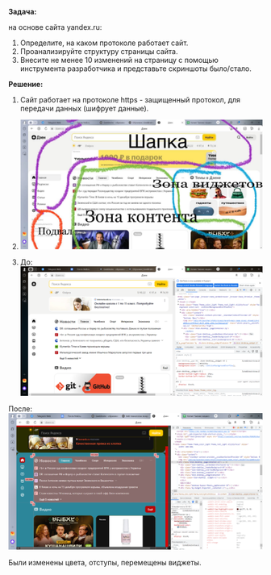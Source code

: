 **Задача:**

на основе сайта yandex.ru:
1. Определите, на каком протоколе работает сайт.
2. Проанализируйте структуру страницы сайта.
3. Внесите не менее 10 изменений на страницу с помощью инструмента разработчика и представьте скриншоты было/стало.

**Решение:**

1. Сайт работает на протоколе https - защищенный протокол, для передачи данных (шифрует данные).

2. ![](задание2.jpg)

3. До:
![](до.png)

После: 
![](после.png)

Были изменены цвета, отступы, перемещены виджеты.